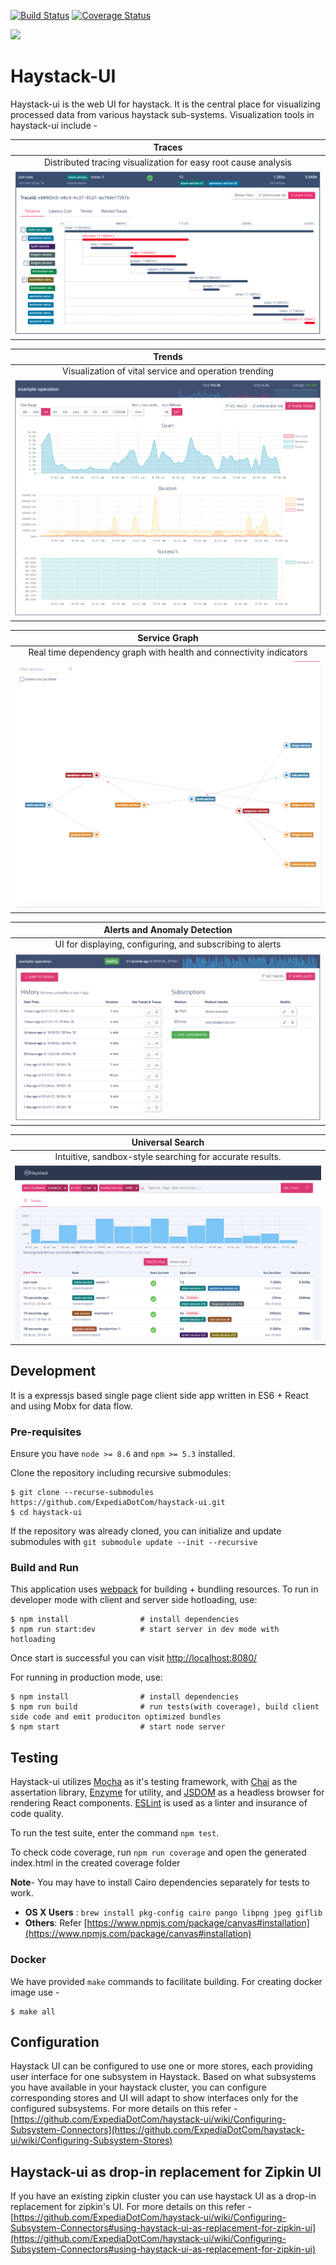 
[![Build Status](https://travis-ci.org/ExpediaDotCom/haystack-ui.svg?branch=master)](https://travis-ci.org/ExpediaDotCom/haystack-ui)
[![Coverage Status](https://coveralls.io/repos/github/ExpediaDotCom/haystack-ui/badge.svg?branch=master)](https://coveralls.io/github/ExpediaDotCom/haystack-ui?branch=master&service=github)

<img src="/public/images/assets/logo_with_title_transparent.png" width="300" />

# Haystack-UI
Haystack-ui is the web UI for haystack. It is the central place for visualizing processed data from various haystack sub-systems. 
Visualization tools in haystack-ui include -

|             Traces              |
| :------------------------------------: |
|  Distributed tracing visualization for easy root cause analysis |
| ![Trace Timeline](./public/images/assets/trace_timeline.png) |
 

|              Trends              |
| :------------------------------------: |
| Visualization of vital service and operation trending |
| ![Trends](./public/images/assets/trends.png) |


|              Service Graph              |
| :------------------------------------: |
| Real time dependency graph with health and connectivity indicators |
| ![Service Graph](./public/images/assets/service_graph.png) |


|              Alerts and Anomaly Detection              |
| :------------------------------------: |
| UI for displaying, configuring, and subscribing to alerts |
| ![Alerts](./public/images/assets/alerts.png) |


|              Universal Search              |
| :------------------------------------: |
| Intuitive, sandbox-style searching for accurate results. |
| ![Universal Search](./public/images/assets/universal_search.png) |



## Development
It is a expressjs based single page client side app written in ES6 + React and using Mobx for data flow. 

### Pre-requisites
Ensure you have `node >= 8.6` and `npm >= 5.3` installed. 

Clone the repository including recursive submodules: 
```
$ git clone --recurse-submodules https://github.com/ExpediaDotCom/haystack-ui.git
$ cd haystack-ui
```

If the repository was already cloned, you can initialize and update submodules with `git submodule update --init --recursive`

### Build and Run
This application uses [webpack](https://webpack.github.io/) for building + bundling resources. To run in developer mode with client and server side hotloading, use:

```
$ npm install                # install dependencies
$ npm run start:dev          # start server in dev mode with hotloading
```

Once start is successful you can visit [http://localhost:8080/](http://localhost:8080/)

For running in production mode, use:

```
$ npm install                # install dependencies
$ npm run build              # run tests(with coverage), build client side code and emit produciton optimized bundles 
$ npm start                  # start node server
```

## Testing

Haystack-ui utilizes [Mocha](https://github.com/mochajs/mocha) as it's testing framework, with [Chai](https://github.com/chaijs/chai) as the assertation library, [Enzyme](https://github.com/airbnb/enzyme) for utility, and [JSDOM](https://github.com/tmpvar/jsdom) as a headless browser for rendering React components.
[ESLint](https://github.com/eslint/eslint) is used as a linter and insurance of code quality. 

To run the test suite, enter the command ```npm test```.

To check code coverage, run ```npm run coverage``` and open the generated index.html in the created coverage folder

**Note**-
You may have to install Cairo dependencies separately for tests to work.
- **OS X Users** : `brew install pkg-config cairo pango libpng jpeg giflib`
- **Others**: Refer [https://www.npmjs.com/package/canvas#installation](https://www.npmjs.com/package/canvas#installation)


### Docker 
We have provided `make` commands to facilitate building. For creating docker image use -
```
$ make all 

```

## Configuration
Haystack UI can be configured to use one or more stores, each providing user interface for one subsystem in Haystack. Based on what subsystems you have available in your haystack cluster, you can configure corresponding stores and UI will adapt to show interfaces only for the configured subsystems. 
For more details on this refer - [https://github.com/ExpediaDotCom/haystack-ui/wiki/Configuring-Subsystem-Connectors](https://github.com/ExpediaDotCom/haystack-ui/wiki/Configuring-Subsystem-Stores)

## Haystack-ui as drop-in replacement for Zipkin UI
If you have an existing zipkin cluster you can use haystack UI as a drop-in replacement for zipkin's UI.
For more details on this refer - [https://github.com/ExpediaDotCom/haystack-ui/wiki/Configuring-Subsystem-Connectors#using-haystack-ui-as-replacement-for-zipkin-ui](https://github.com/ExpediaDotCom/haystack-ui/wiki/Configuring-Subsystem-Connectors#using-haystack-ui-as-replacement-for-zipkin-ui)
